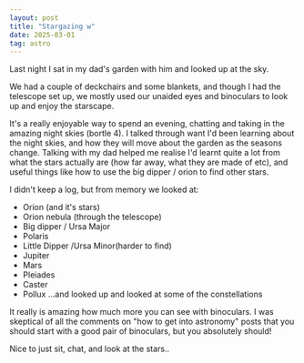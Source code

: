 ```yaml
---
layout: post
title: "Stargazing w"
date: 2025-03-01
tag: astro
---
```


Last night I sat in my dad's garden with him and looked up at the sky.

We had a couple of deckchairs and some blankets, and though I had the telescope set up,  we mostly used our unaided eyes and binoculars to look up and enjoy the starscape. 

It's a really enjoyable way to spend an evening, chatting and taking in the amazing night skies (bortle 4).  I talked through want I'd been learning about the night skies, and how they will move about the garden as the seasons change.  Talking with my dad helped me realise I'd learnt quite a lot from what the stars actually are (how far away, what they are made of etc), and useful things like how to use the big dipper / orion to find other stars.  

I didn't keep a log, but from memory we looked at:

- Orion (and it's stars)
- Orion nebula (through the telescope)
- Big dipper / Ursa Major
- Polaris
- Little Dipper /Ursa Minor(harder to find)
- Jupiter
- Mars
- Pleiades
- Caster
- Pollux
...and looked up and looked at some of the constellations

It really is amazing how much more you can see with binoculars.  I was skeptical of all the comments on "how to get into astronomy" posts that you should start with a good pair of binoculars, but you absolutely should!

Nice to just sit, chat, and look at the stars..
